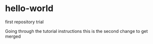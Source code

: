 # hello-world
first repository trial

Going through the tutorial instructions
this is the second change to get merged
